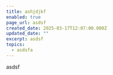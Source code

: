 ```yaml
---
title: ashjdjkf
enabled: true
page_url: asdsf
created_date: 2025-03-17T12:07:00.000Z
updated_date: ""
excerpt: asdsf
topics:
  - asdsfa
---
```

asdsf
